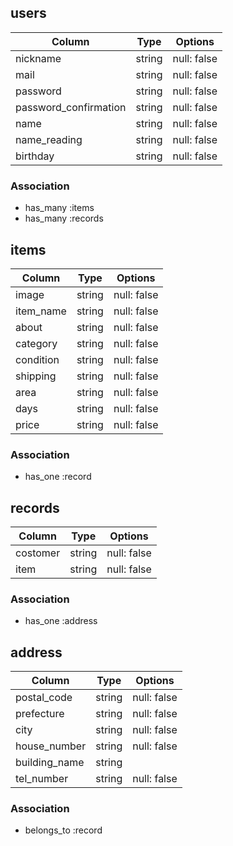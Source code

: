 ## users

| Column                | Type   | Options     |
| --------------------- | ------ | ----------- |
| nickname              | string | null: false |
| mail                  | string | null: false |
| password              | string | null: false |
| password_confirmation | string | null: false |
| name                  | string | null: false |
| name_reading          | string | null: false |
| birthday              | string | null: false |


### Association
- has_many :items
- has_many :records

## items

| Column    | Type   | Options     |
| --------- | ------ | ----------- |
| image     | string | null: false |
| item_name | string | null: false |
| about     | string | null: false |
| category  | string | null: false |
| condition | string | null: false |
| shipping  | string | null: false |
| area      | string | null: false |
| days      | string | null: false |
| price     | string | null: false |

### Association
- has_one :record

## records

| Column   | Type   | Options     |
| -------- | ------ | ----------- |
| costomer | string | null: false |
| item     | string | null: false |


### Association
- has_one :address


## address

| Column        | Type   | Options     |
| ------------- | ------ | ----------- |
| postal_code   | string | null: false |
| prefecture    | string | null: false |
| city          | string | null: false |
| house_number  | string | null: false |
| building_name | string |             |
| tel_number    | string | null: false |


### Association
- belongs_to :record

